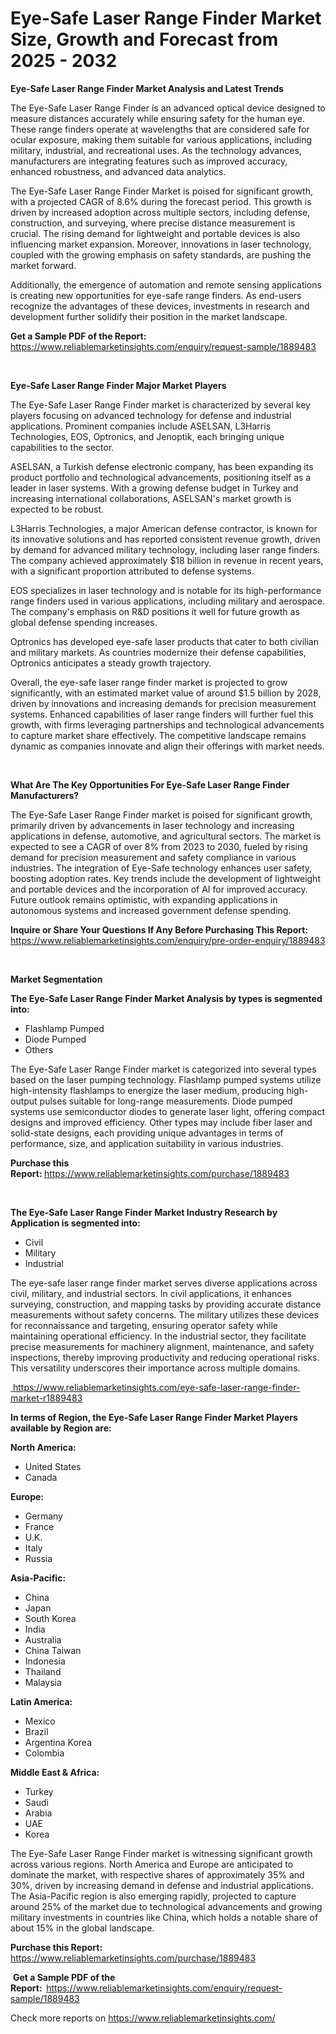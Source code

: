<p><h1>Eye-Safe Laser Range Finder Market Size, Growth and Forecast from 2025 - 2032</h1></p><p><strong>Eye-Safe Laser Range Finder Market Analysis and Latest Trends</strong></p>
<p><p>The Eye-Safe Laser Range Finder is an advanced optical device designed to measure distances accurately while ensuring safety for the human eye. These range finders operate at wavelengths that are considered safe for ocular exposure, making them suitable for various applications, including military, industrial, and recreational uses. As the technology advances, manufacturers are integrating features such as improved accuracy, enhanced robustness, and advanced data analytics.</p><p>The Eye-Safe Laser Range Finder Market is poised for significant growth, with a projected CAGR of 8.6% during the forecast period. This growth is driven by increased adoption across multiple sectors, including defense, construction, and surveying, where precise distance measurement is crucial. The rising demand for lightweight and portable devices is also influencing market expansion. Moreover, innovations in laser technology, coupled with the growing emphasis on safety standards, are pushing the market forward. </p><p>Additionally, the emergence of automation and remote sensing applications is creating new opportunities for eye-safe range finders. As end-users recognize the advantages of these devices, investments in research and development further solidify their position in the market landscape.</p></p>
<p><strong>Get a Sample PDF of the Report:&nbsp;</strong> <a href="https://www.reliablemarketinsights.com/enquiry/request-sample/1889483?utm_campaign=2013&utm_medium=2&utm_source=Github&utm_content=ia&utm_term=14012025&utm_id=eye-safe-laser-range-finder">https://www.reliablemarketinsights.com/enquiry/request-sample/1889483</a></p>
<p>&nbsp;</p>
<p><strong>Eye-Safe Laser Range Finder Major Market Players</strong></p>
<p><p>The Eye-Safe Laser Range Finder market is characterized by several key players focusing on advanced technology for defense and industrial applications. Prominent companies include ASELSAN, L3Harris Technologies, EOS, Optronics, and Jenoptik, each bringing unique capabilities to the sector.</p><p>ASELSAN, a Turkish defense electronic company, has been expanding its product portfolio and technological advancements, positioning itself as a leader in laser systems. With a growing defense budget in Turkey and increasing international collaborations, ASELSAN's market growth is expected to be robust.</p><p>L3Harris Technologies, a major American defense contractor, is known for its innovative solutions and has reported consistent revenue growth, driven by demand for advanced military technology, including laser range finders. The company achieved approximately $18 billion in revenue in recent years, with a significant proportion attributed to defense systems.</p><p>EOS specializes in laser technology and is notable for its high-performance range finders used in various applications, including military and aerospace. The company's emphasis on R&D positions it well for future growth as global defense spending increases.</p><p>Optronics has developed eye-safe laser products that cater to both civilian and military markets. As countries modernize their defense capabilities, Optronics anticipates a steady growth trajectory.</p><p>Overall, the eye-safe laser range finder market is projected to grow significantly, with an estimated market value of around $1.5 billion by 2028, driven by innovations and increasing demands for precision measurement systems. Enhanced capabilities of laser range finders will further fuel this growth, with firms leveraging partnerships and technological advancements to capture market share effectively. The competitive landscape remains dynamic as companies innovate and align their offerings with market needs.</p></p>
<p>&nbsp;</p>
<p><strong>What Are The Key Opportunities For Eye-Safe Laser Range Finder Manufacturers?</strong></p>
<p><p>The Eye-Safe Laser Range Finder market is poised for significant growth, primarily driven by advancements in laser technology and increasing applications in defense, automotive, and agricultural sectors. The market is expected to see a CAGR of over 8% from 2023 to 2030, fueled by rising demand for precision measurement and safety compliance in various industries. The integration of Eye-Safe technology enhances user safety, boosting adoption rates. Key trends include the development of lightweight and portable devices and the incorporation of AI for improved accuracy. Future outlook remains optimistic, with expanding applications in autonomous systems and increased government defense spending.</p></p>
<p><strong>Inquire or Share Your Questions If Any Before Purchasing This Report:</strong> <a href="https://www.reliablemarketinsights.com/enquiry/pre-order-enquiry/1889483?utm_campaign=2013&utm_medium=2&utm_source=Github&utm_content=ia&utm_term=14012025&utm_id=eye-safe-laser-range-finder">https://www.reliablemarketinsights.com/enquiry/pre-order-enquiry/1889483</a></p>
<p>&nbsp;</p>
<p><strong>Market Segmentation</strong></p>
<p><strong>The Eye-Safe Laser Range Finder Market Analysis by types is segmented into:</strong></p>
<p><ul><li>Flashlamp Pumped</li><li>Diode Pumped</li><li>Others</li></ul></p>
<p><p>The Eye-Safe Laser Range Finder market is categorized into several types based on the laser pumping technology. Flashlamp pumped systems utilize high-intensity flashlamps to energize the laser medium, producing high-output pulses suitable for long-range measurements. Diode pumped systems use semiconductor diodes to generate laser light, offering compact designs and improved efficiency. Other types may include fiber laser and solid-state designs, each providing unique advantages in terms of performance, size, and application suitability in various industries.</p></p>
<p><strong>Purchase this Report:&nbsp;</strong><a href="https://www.reliablemarketinsights.com/purchase/1889483?utm_campaign=2013&utm_medium=2&utm_source=Github&utm_content=ia&utm_term=14012025&utm_id=eye-safe-laser-range-finder">https://www.reliablemarketinsights.com/purchase/1889483</a></p>
<p>&nbsp;</p>
<p><strong>The Eye-Safe Laser Range Finder Market Industry Research by Application is segmented into:</strong></p>
<p><ul><li>Civil</li><li>Military</li><li>Industrial</li></ul></p>
<p><p>The eye-safe laser range finder market serves diverse applications across civil, military, and industrial sectors. In civil applications, it enhances surveying, construction, and mapping tasks by providing accurate distance measurements without safety concerns. The military utilizes these devices for reconnaissance and targeting, ensuring operator safety while maintaining operational efficiency. In the industrial sector, they facilitate precise measurements for machinery alignment, maintenance, and safety inspections, thereby improving productivity and reducing operational risks. This versatility underscores their importance across multiple domains.</p></p>
<p><a href="https://www.reliablemarketinsights.com/eye-safe-laser-range-finder-market-r1889483?utm_campaign=2013&utm_medium=2&utm_source=Github&utm_content=ia&utm_term=14012025&utm_id=eye-safe-laser-range-finder">&nbsp;https://www.reliablemarketinsights.com/eye-safe-laser-range-finder-market-r1889483</a></p>
<p><strong>In terms of Region, the Eye-Safe Laser Range Finder Market Players available by Region are:</strong></p>
<p>
    <p> <strong> North America: </strong>
        <ul>
            <li>United States</li>
            <li>Canada</li>
        </ul>
        </p> 
    <p> <strong> Europe: </strong>
        <ul>
            <li>Germany</li>
            <li>France</li>
            <li>U.K.</li>
            <li>Italy</li>
            <li>Russia</li>
        </ul>
        </p> 
    <p> <strong> Asia-Pacific: </strong>
        <ul>
            <li>China</li>
            <li>Japan</li>
            <li>South Korea</li>
            <li>India</li>
            <li>Australia</li>
            <li>China Taiwan</li>
            <li>Indonesia</li>
            <li>Thailand</li>
            <li>Malaysia</li>
        </ul>
        </p> 
    <p> <strong> Latin America: </strong>
        <ul>
            <li>Mexico</li>
            <li>Brazil</li>
            <li>Argentina Korea</li>
            <li>Colombia</li>
        </ul>
        </p> 
    <p> <strong> Middle East & Africa: </strong>
        <ul>
            <li>Turkey</li>
            <li>Saudi</li>
            <li>Arabia</li>
            <li>UAE</li>
            <li>Korea</li>
        </ul>
    </p>
    </p>
<p><p>The Eye-Safe Laser Range Finder market is witnessing significant growth across various regions. North America and Europe are anticipated to dominate the market, with respective shares of approximately 35% and 30%, driven by increasing demand in defense and industrial applications. The Asia-Pacific region is also emerging rapidly, projected to capture around 25% of the market due to technological advancements and growing military investments in countries like China, which holds a notable share of about 15% in the global landscape.</p></p>
<p><strong>Purchase this Report: </strong><a href="https://www.reliablemarketinsights.com/purchase/1889483?utm_campaign=2013&utm_medium=2&utm_source=Github&utm_content=ia&utm_term=14012025&utm_id=eye-safe-laser-range-finder">https://www.reliablemarketinsights.com/purchase/1889483</a></p>
<p>&nbsp;<strong>Get a Sample PDF of the Report:&nbsp;&nbsp;</strong><a href="https://www.reliablemarketinsights.com/enquiry/request-sample/1889483?utm_campaign=2013&utm_medium=2&utm_source=Github&utm_content=ia&utm_term=14012025&utm_id=eye-safe-laser-range-finder">https://www.reliablemarketinsights.com/enquiry/request-sample/1889483</a></p>
<p><strong></strong></p>
<p>Check more reports on <a href="https://www.reliablemarketinsights.com/?utm_campaign=2013&utm_medium=2&utm_source=Github&utm_content=ia&utm_term=14012025&utm_id=eye-safe-laser-range-finder">https://www.reliablemarketinsights.com/</a></p>